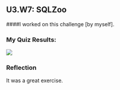 ## U3.W7: SQLZoo

####I worked on this challenge [by myself].



### My Quiz Results:
<!-- Include the link to your image (saved in the imgs folder) to display it inline. -->

<img src="/Parjam/phase_0_unit_3/blob/master/week_7/imgs/sqlzoo_quiz.jpg" style="max-width:100%;">

### Reflection

It was a great exercise.
